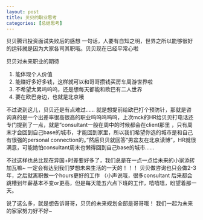 ```yaml
---
layout: post
title: 贝贝的职业思考
categories: [总结思考]
---
```


贝贝腾讯投资面试失败后的感想<abs>
  一句话，人要有自知之明，世界之所以能够很好的运转就是因为大家各司其职哦。贝贝现在已经平常心啦
  
贝贝对未来职业的期待<abs>
  1. 能体现个人价值
  2. 能赚好多好多钱，这样就可以和哥哥攒钱买房车周游世界啦
  3. 不希望太累呜呜呜，还是想每天都能和欧巴有二人世界
  4. 要在欧巴身边，也就是北京哦
  
  不过说到这儿，贝贝还是有点难过…… 就是想提前给欧巴打个预防针，那就是咨询真的是一个出差率很高很高的职业呜呜呜呜呜，上次mck的HR给贝贝打电话还专门提到了一点，就是“consultant一般在周中的时候都会在client那里
  ，只有周末才会回到自己base的城市，才能回到家里，所以我们希望你选的城市是和自己有很强的personal connection的。”然后贝贝就回答“男盆友在北京读博”，HR就很满意，可能她怕consultant周末也懒得回到自己base的城市……
  
  不过这样也总比现在异国+时差要好多了，我们总是在一点一点给未来的小家添砖加瓦嘛~ 一定会有达到我们梦想未来生活的一天的！！！ 贝贝做咨询也只会做2-3年，之后就离职做一个hours更好的工作 （小声说哦，很多consultant
  后来都会跳槽到年薪基本不变or更高，但是每天能五六点下班的工作，嘻嘻嘻，盼望着那一天。
  
  说了这么多，就是想告诉哥哥，贝贝的未来规划全部是哥哥哦！ 我们一起为未来的家家努力好不好~ 
